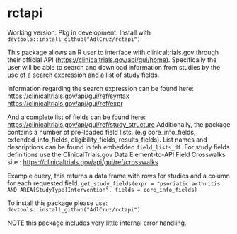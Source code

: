 # rctapi
 Working version. Pkg in development. Install with ```devtools::install_github("AdlCruz/rctapi")```

 This package allows an R user to interface with clinicaltrials.gov through their official API (https://clinicaltrials.gov/api/gui/home). 
 Specifically the user will be able to search and download information from studies by the use of a search expression and a list of study fields.
 
 Information regarding the search expression can be found here:
 https://clinicaltrials.gov/api/gui/ref/syntax
 https://clinicaltrials.gov/api/gui/ref/expr
 
 And a complete list of fields can be found here:
 https://clinicaltrials.gov/api/gui/ref/study_structure
 Additionally, the package contains a number of pre-loaded field lists. (e.g core_info_fields, extended_info_fields, eligibility_fields, results_fields). List names and descriptions can be found in teh embedded ```field_lists_df```. 
 For study fields definitions use the ClinicalTrials.gov Data Element-to-API Field Crosswalks site :
 https://clinicaltrials.gov/api/gui/ref/crosswalks
 
 Example query, this returns a data frame with rows for studies and a column for each requested field.
 ```get_study_fields(expr = "psoriatic arthritis AND AREA[StudyType]Intervention", fields = core_info_fields)```
 
To install this package please use:
```devtools::install_github("AdlCruz/rctapi")```

NOTE this package includes very little internal error handling.
